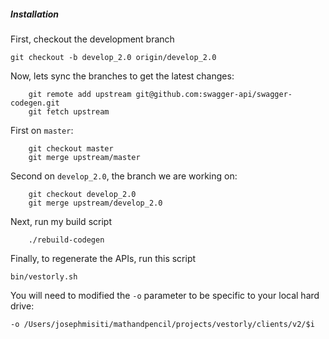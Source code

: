 ##### Installation

First, checkout the development branch

```
git checkout -b develop_2.0 origin/develop_2.0
```

Now, lets sync the branches to get the latest changes:

```
	git remote add upstream git@github.com:swagger-api/swagger-codegen.git
	git fetch upstream
```

First on `master`:

```
	git checkout master
	git merge upstream/master
```

Second on `develop_2.0`, the branch we are working on:

```
	git checkout develop_2.0
	git merge upstream/develop_2.0
```

Next, run my build script

```
	./rebuild-codegen
```

Finally, to regenerate the APIs, run this script

```
bin/vestorly.sh
```

You will need to modified the `-o` parameter to be specific to your local hard drive:

```
-o /Users/josephmisiti/mathandpencil/projects/vestorly/clients/v2/$i
```